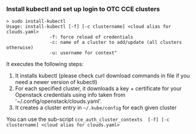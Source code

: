 ### Install kubectl and set up login to OTC CCE clusters
```
> sudo install-kubectl
Usage: install-kubectl [-f] [-c clustername] <cloud alias for clouds.yaml>
                -f: force reload of credentials
                -c: name of a cluster to add/update (all clusters otherwise)
                -u: username for context"
```

It executes the following steps:
1. It installs kubectl
   (please check curl download commands in file if you need a newer version of kubectl)
2. For each specified cluster, it downloads a key + certificate for your Openstack credentials using info taken from '~/.config/openstack/clouds.yaml'.
3. It creates a cluster entry in `~/.kube/config` for each given cluster

You can use the sub-script `cce_auth_cluster_contexts  [-f] [-c clustername] <cloud alias for clouds.yaml>` 